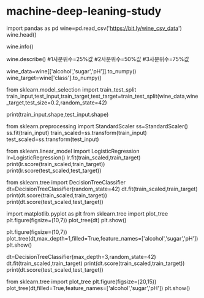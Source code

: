 # machine-deep-leaning-study
import pandas as pd
wine=pd.read_csv('https://bit.ly/wine_csv_data')
wine.head()

wine.info()

wine.describe()
#1사분위수=25%값
#2사분위수=50%값
#3사분위수=75%값

wine_data=wine[['alcohol','sugar','pH']].to_numpy()
wine_target=wine['class'].to_numpy()

from sklearn.model_selection import train_test_split
train_input,test_input,train_target,test_target=train_test_split(wine_data,wine_target,test_size=0.2,random_state=42)

print(train_input.shape,test_input.shape)

from sklearn.preprocessing import StandardScaler
ss=StandardScaler()
ss.fit(train_input)
train_scaled=ss.transform(train_input)
test_scaled=ss.transform(test_input)

from sklearn.linear_model import LogisticRegression
lr=LogisticRegression()
lr.fit(train_scaled,train_target)
print(lr.score(train_scaled,train_target))
print(lr.score(test_scaled,test_target))

from sklearn.tree import DecisionTreeClassifier
dt=DecisionTreeClassifier(random_state=42)
dt.fit(train_scaled,train_target)
print(dt.score(train_scaled,train_target))
print(dt.score(test_scaled,test_target))

import matplotlib.pyplot as plt
from sklearn.tree import plot_tree
plt.figure(figsize=(10,7))
plot_tree(dt)
plt.show()

plt.figure(figsize=(10,7))
plot_tree(dt,max_depth=1,filled=True,feature_names=['alcohol','sugar','pH'])
plt.show()

dt=DecisionTreeClassifier(max_depth=3,random_state=42)
dt.fit(train_scaled,train_target)
print(dt.score(train_scaled,train_target))
print(dt.score(test_scaled,test_target))

from sklearn.tree import plot_tree
plt.figure(figsize=(20,15))
plot_tree(dt,filled=True,feature_names=['alcohol','sugar','pH'])
plt.show()
